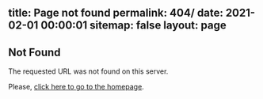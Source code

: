 title: Page not found
permalink: 404/
date: 2021-02-01 00:00:01
sitemap: false
layout: page
---

## Not Found

The requested URL was not found on this server.

Please, [click here to go to the homepage](/).